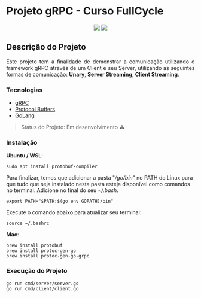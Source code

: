 # Projeto gRPC - Curso FullCycle

<p align="center">
  <a href="https://www.linkedin.com/in/claudio-santos-3b071140/">
  <img src="https://img.shields.io/badge/LinkedIn-0077B5?style=for-the-badge&logo=linkedin&logoColor=white" /></a>
  <a href="https://www.instagram.com/claudiosantos.al/"><img src="https://img.shields.io/badge/Instagram-E4405F?style=for-the-badge&logo=instagram&logoColor=white"></a>
</p>

## Descrição do Projeto

<p align="justify">Este projeto tem a finalidade de demonstrar a comunicação utilizando o framework gRPC através de um Client e seu Server, utilizando as seguintes formas de comunicação: <b>Unary</b>, <b>Server Streaming</b>, <b>Client Streaming</b>.</p>

### Tecnologias

- [gRPC](https://grpc.io/)
- [Protocol Buffers](https://developers.google.com/protocol-buffers)
- [GoLang](https://go.dev/)

> Status do Projeto: Em desenvolvimento :warning:

### Instalação

**Ubuntu / WSL**: 

```
sudo apt install protobuf-compiler
```

Para finalizar, temos que adicionar a pasta "<i>/go/bin</i>" no PATH do Linux para que tudo que seja instalado nesta pasta esteja disponível como comandos no terminal. Adicione no final do seu <i>~/.bash</i>.

```
export PATH="$PATH:$(go env GOPATH)/bin"
```

Execute o comando abaixo para atualizar seu terminal:

```
source ~/.bashrc
```

**Mac**:

```
brew install protobuf
brew install protoc-gen-go
brew install protoc-gen-go-grpc
```

### Execução do Projeto

```
go run cmd/server/server.go
go run cmd/client/client.go
```
